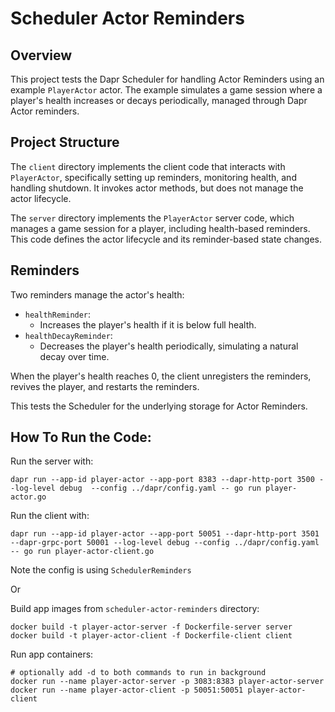 # Scheduler Actor Reminders

## Overview
This project tests the Dapr Scheduler for handling Actor Reminders using an example `PlayerActor` actor. The example 
simulates a game session where a player's health increases or decays periodically, managed through Dapr Actor reminders.

## Project Structure
The `client` directory implements the client code that interacts with `PlayerActor`, specifically setting up reminders, 
monitoring health, and handling shutdown. It invokes actor methods, but does not manage the actor lifecycle.

The `server` directory implements the `PlayerActor` server code, which manages a game session for a player, including 
health-based reminders. This code defines the actor lifecycle and its reminder-based state changes.

## Reminders
Two reminders manage the actor's health:
- `healthReminder`: 
  - Increases the player's health if it is below full health.
- `healthDecayReminder`: 
  - Decreases the player's health periodically, simulating a natural decay over time.

When the player's health reaches 0, the client unregisters the reminders, revives the player, and restarts the reminders.

This tests the Scheduler for the underlying storage for Actor Reminders.

## How To Run the Code:
Run the server with:
```shell
dapr run --app-id player-actor --app-port 8383 --dapr-http-port 3500 --log-level debug  --config ../dapr/config.yaml -- go run player-actor.go
```

Run the client with:
```shell
dapr run --app-id player-actor --app-port 50051 --dapr-http-port 3501 --dapr-grpc-port 50001 --log-level debug --config ../dapr/config.yaml -- go run player-actor-client.go
```

Note the config is using `SchedulerReminders`

Or

Build app images from `scheduler-actor-reminders` directory:
```shell
docker build -t player-actor-server -f Dockerfile-server server
docker build -t player-actor-client -f Dockerfile-client client
```

Run app containers:
```shell
# optionally add -d to both commands to run in background
docker run --name player-actor-server -p 3083:8383 player-actor-server
docker run --name player-actor-client -p 50051:50051 player-actor-client
```